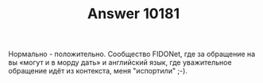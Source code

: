 ﻿---
title: "Answer 10181"
se.owner.user_id: 285858
se.owner.display_name: "Oxyd"
se.owner.link: "https://ru.meta.stackoverflow.com/users/285858/oxyd"
se.answer_id: 10181
se.question_id: 10166
se.post_type: answer
se.score: 1
se.is_accepted: False
---
<p>Нормально - положительно. Сообщество FIDONet, где за обращение на вы «могут и в морду дать» и английский язык, где уважительное обращение идёт из контекста, меня "испортили" ;-).</p>

